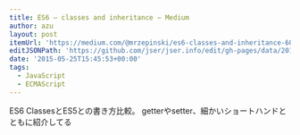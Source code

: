 ```yaml
---
title: ES6 — classes and inheritance — Medium
author: azu
layout: post
itemUrl: 'https://medium.com/@mrzepinski/es6-classes-and-inheritance-607804080906'
editJSONPath: 'https://github.com/jser/jser.info/edit/gh-pages/data/2015/05/index.json'
date: '2015-05-25T15:45:53+00:00'
tags:
  - JavaScript
  - ECMAScript
---
```

ES6 ClassesとES5との書き方比較。
getterやsetter、細かいショートハンドとともに紹介してる
